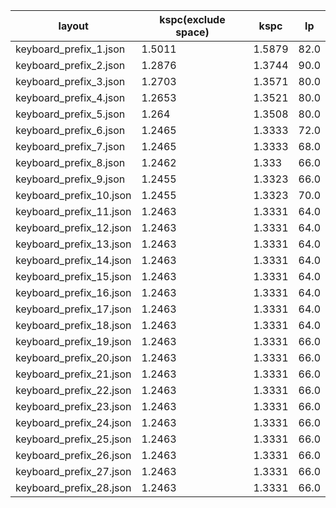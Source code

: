 layout                   |  kspc(exclude space)  |  kspc    |  lp
-------------------------|-----------------------|----------|------
keyboard_prefix_1.json   |  1.5011               |  1.5879  |  82.0
keyboard_prefix_2.json   |  1.2876               |  1.3744  |  90.0
keyboard_prefix_3.json   |  1.2703               |  1.3571  |  80.0
keyboard_prefix_4.json   |  1.2653               |  1.3521  |  80.0
keyboard_prefix_5.json   |  1.264                |  1.3508  |  80.0
keyboard_prefix_6.json   |  1.2465               |  1.3333  |  72.0
keyboard_prefix_7.json   |  1.2465               |  1.3333  |  68.0
keyboard_prefix_8.json   |  1.2462               |  1.333   |  66.0
keyboard_prefix_9.json   |  1.2455               |  1.3323  |  66.0
keyboard_prefix_10.json  |  1.2455               |  1.3323  |  70.0
keyboard_prefix_11.json  |  1.2463               |  1.3331  |  64.0
keyboard_prefix_12.json  |  1.2463               |  1.3331  |  64.0
keyboard_prefix_13.json  |  1.2463               |  1.3331  |  64.0
keyboard_prefix_14.json  |  1.2463               |  1.3331  |  64.0
keyboard_prefix_15.json  |  1.2463               |  1.3331  |  64.0
keyboard_prefix_16.json  |  1.2463               |  1.3331  |  64.0
keyboard_prefix_17.json  |  1.2463               |  1.3331  |  64.0
keyboard_prefix_18.json  |  1.2463               |  1.3331  |  64.0
keyboard_prefix_19.json  |  1.2463               |  1.3331  |  66.0
keyboard_prefix_20.json  |  1.2463               |  1.3331  |  66.0
keyboard_prefix_21.json  |  1.2463               |  1.3331  |  66.0
keyboard_prefix_22.json  |  1.2463               |  1.3331  |  66.0
keyboard_prefix_23.json  |  1.2463               |  1.3331  |  66.0
keyboard_prefix_24.json  |  1.2463               |  1.3331  |  66.0
keyboard_prefix_25.json  |  1.2463               |  1.3331  |  66.0
keyboard_prefix_26.json  |  1.2463               |  1.3331  |  66.0
keyboard_prefix_27.json  |  1.2463               |  1.3331  |  66.0
keyboard_prefix_28.json  |  1.2463               |  1.3331  |  66.0